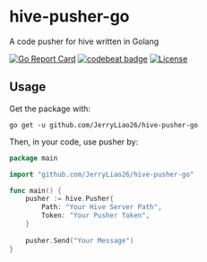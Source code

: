 # hive-pusher-go
A code pusher for hive written in Golang

[![Go Report Card](https://goreportcard.com/badge/github.com/JerryLiao26/hive-pusher-go)](https://goreportcard.com/report/github.com/JerryLiao26/hive-pusher-go)
[![codebeat badge](https://codebeat.co/badges/a5075de0-34eb-4840-abe0-e4d04f7dcbdb)](https://codebeat.co/projects/github-com-jerryliao26-hive-pusher-go-master)
[![License](https://img.shields.io/github/license/JerryLiao26/hive-pusher-go.svg)](https://opensource.org/licenses/MIT)

## Usage
Get the package with:
```
go get -u github.com/JerryLiao26/hive-pusher-go
```
Then, in your code, use pusher by:
```go
package main

import "github.com/JerryLiao26/hive-pusher-go"

func main() {
	pusher := hive.Pusher{
    	Path: "Your Hive Server Path",
    	Token: "Your Pusher Token",
    }
    
    pusher.Send("Your Message")
}
```